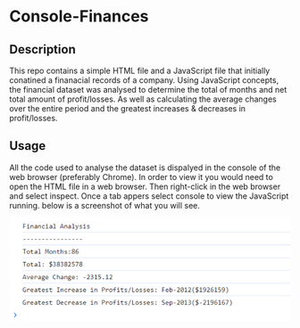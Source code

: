 # Console-Finances

## Description
This repo contains a simple HTML file and a JavaScript file that initially conatined a finanacial records of a company. Using JavaScript concepts, the financial dataset was analysed to determine the total of months and net total amount of profit/losses. As well as calculating the average changes over the entire period and the greatest increases & decreases in profit/losses.

## Usage
All the code used to analyse the dataset is dispalyed in the console of the web browser (preferably Chrome). In order to view it you would need to open the HTML file in a web browser. Then right-click in the web browser and select inspect. Once a tab appers select console to view the JavaScript running. below is a screenshot of what you will see.

![alt text](assets/images/Screenshot%202023-11-25%20163409.png)
